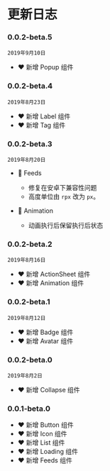 # 更新日志

### 0.0.2-beta.5
 `2019年9月10日`

 - ❤️ 新增 Popup 组件


### 0.0.2-beta.4
 `2019年8月23日`

 - ❤️ 新增 Label 组件
 - ❤️ 新增 Tag 组件


### 0.0.2-beta.3
 `2019年8月20日`

 - 🐞 Feeds

    + 修复在安卓下兼容性问题
    + 高度单位由 `rpx` 改为 `px`。


 - 🐞 Animation

    + 动画执行后保留执行后状态



### 0.0.2-beta.2
 `2019年8月16日`

 - ❤️ 新增 ActionSheet 组件
 - ❤️ 新增 Animation 组件


### 0.0.2-beta.1
 `2019年8月12日`

 - ❤️ 新增 Badge 组件
 - ❤️ 新增 Avatar 组件


### 0.0.2-beta.0
 `2019年8月2日`

 - ❤️ 新增 Collapse 组件


### 0.0.1-beta.0

- ❤️ 新增 Button 组件
- ❤️ 新增 Icon 组件
- ❤️ 新增 List 组件
- ❤️ 新增 Loading 组件
- ❤️ 新增 Feeds 组件